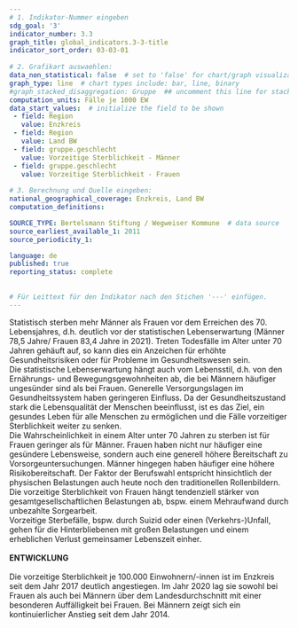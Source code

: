 ```yaml
---
# 1. Indikator-Nummer eingeben 
sdg_goal: '3'
indicator_number: 3.3
graph_title: global_indicators.3-3-title
indicator_sort_order: 03-03-01
 
# 2. Grafikart auswaehlen: 
data_non_statistical: false  # set to 'false' for chart/graph visualization 
graph_type: line  # chart types include: bar, line, binary 
#graph_stacked_disaggregation: Gruppe  ## uncomment this line for stacked bars. eplace 'Geschlecht' with the field of aggregation. 
computation_units: Fälle je 1000 EW 
data_start_values:  # initialize the field to be shown  
 - field: Region 
   value: Enzkreis
 - field: Region 
   value: Land BW
 - field: gruppe.geschlecht
   value: Vorzeitige Sterblichkeit - Männer
 - field: gruppe.geschlecht 
   value: Vorzeitige Sterblichkeit - Frauen
 
# 3. Berechnung und Quelle eingeben: 
national_geographical_coverage: Enzkreis, Land BW
computation_definitions: 

SOURCE_TYPE: Bertelsmann Stiftung / Wegweiser Kommune  # data source  
source_earliest_available_1: 2011
source_periodicity_1: 

language: de   
published: true 
reporting_status: complete
 
 
# Für Leittext für den Indikator nach den Stichen '---' einfügen. 
---
```

Statistisch sterben mehr Männer als Frauen vor dem Erreichen des 70. Lebensjahres, d.h. deutlich vor der statistischen Lebenserwartung (Männer 78,5 Jahre/ Frauen 83,4 Jahre in 2021). Treten Todesfälle im Alter unter 70 Jahren gehäuft auf, so kann dies ein Anzeichen für erhöhte Gesundheitsrisiken oder für Probleme im Gesundheitswesen sein. <br>
Die statistische Lebenserwartung hängt auch vom Lebensstil, d.h. von den Ernährungs- und Bewegungsgewohnheiten ab, die bei Männern häufiger ungesünder sind als bei Frauen. Generelle Versorgungslagen im Gesundheitssystem haben geringeren Einfluss. Da der Gesundheitszustand stark die Lebensqualität der Menschen beeinflusst, ist es das Ziel, ein gesundes Leben für alle Menschen zu ermöglichen und die Fälle vorzeitiger Sterblichkeit weiter zu senken. <br>
Die Wahrscheinlichkeit in einem Alter unter 70 Jahren zu sterben ist für Frauen geringer als für Männer. Frauen haben nicht nur häufiger eine gesündere Lebensweise, sondern auch eine generell höhere Bereitschaft zu Vorsorgeuntersuchungen. Männer hingegen haben häufiger eine höhere Risikobereitschaft. Der Faktor der Berufswahl entspricht hinsichtlich der physischen Belastungen auch heute noch den traditionellen Rollenbildern. Die vorzeitige Sterblichkeit von Frauen hängt tendenziell stärker von gesamtgesellschaftlichen Belastungen ab, bspw. einem Mehraufwand durch unbezahlte Sorgearbeit. <br>
Vorzeitige Sterbefälle, bspw. durch Suizid oder einen (Verkehrs-)Unfall, gehen für die Hinterbliebenen mit großen Belastungen und einem erheblichen Verlust gemeinsamer Lebenszeit einher. <br>
<br>
**ENTWICKLUNG** <br>
<br>
Die vorzeitige Sterblichkeit je 100.000 Einwohnern/-innen ist im Enzkreis seit dem Jahr 2017 deutlich angestiegen. Im Jahr 2020 lag sie sowohl bei Frauen als auch bei Männern über dem Landesdurchschnitt mit einer besonderen Auffälligkeit bei Frauen. Bei Männern zeigt sich ein kontinuierlicher Anstieg seit dem Jahr 2014.
